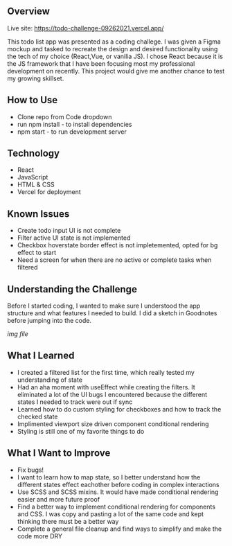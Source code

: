 ## Overview

Live site: <https://todo-challenge-09262021.vercel.app/>

This todo list app was presented as a coding challege. I was given a Figma mockup and tasked to recreate the design and desired functionality using the tech of my choice (React,Vue, or vanilia JS). I chose React because it is the JS framework that I have been focusing most my professional development on recently. This project would give me another chance to test my growing skillset.

## How to Use

* Clone repo from Code dropdown
* run npm install - to install dependencies 
* npm start - to run development server

## Technology

* React
* JavaScript
* HTML & CSS
* Vercel for deployment

## Known Issues

* Create todo input UI is not complete
* Filter active UI state is not implemented
* Checkbox hoverstate border effect is not impletemented, opted for bg effect to start
* Need a screen for when there are no active or complete tasks when filtered

## Understanding the Challenge

Before I started coding, I wanted to make sure I understood the app structure and what features I needed to build. I did a sketch in Goodnotes before jumping into the code.

*img file*

## What I Learned

* I created a filtered list for the first time, which really tested my understanding of state
* Had an aha moment with useEffect while creating the filters. It eliminated a lot of the UI bugs I encountered because the different states I needed to track were out if sync
* Learned how to do custom styling for checkboxes and how to track the checked state
* Implimented viewport size driven component conditional rendering
* Styling is still one of my favorite things to do

## What I Want to Improve

* Fix bugs!
* I want to learn how to map state, so I better understand how the different states effect eachother before coding in complex interactions
* Use SCSS and SCSS mixins. It would have made conditional rendering easier and more future proof
* Find a better way to implement conditional rendering for components and CSS. I was copy and pasting a lot of the same code and kept thinking there must be a better way
* Complete a general file cleanup and find ways to simplify and make the code more DRY 